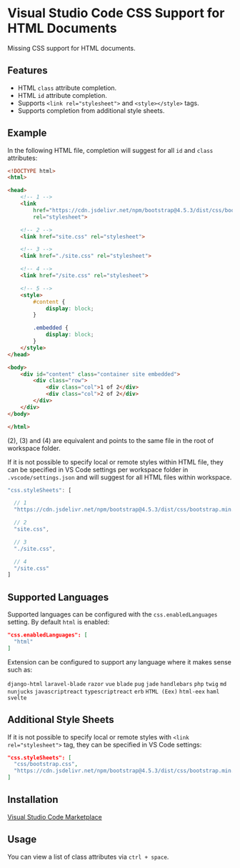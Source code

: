 # Visual Studio Code CSS Support for HTML Documents

Missing CSS support for HTML documents.

## Features

- HTML `class` attribute completion.
- HTML `id` attribute completion.
- Supports `<link rel="stylesheet">` and `<style></style>` tags.
- Supports completion from additional style sheets.

## Example

In the following HTML file, completion will suggest for all `id` and `class` attributes:

```html
<!DOCTYPE html>
<html>

<head>
    <!-- 1 -->
    <link
        href="https://cdn.jsdelivr.net/npm/bootstrap@4.5.3/dist/css/bootstrap.min.css"
        rel="stylesheet">

    <!-- 2 -->
    <link href="site.css" rel="stylesheet">

    <!-- 3 -->
    <link href="./site.css" rel="stylesheet">

    <!-- 4 -->
    <link href="/site.css" rel="stylesheet">

    <!-- 5 -->
    <style>
        #content {
            display: block;
        }

        .embedded {
            display: block;
        }
    </style>
</head>

<body>
    <div id="content" class="container site embedded">
        <div class="row">
            <div class="col">1 of 2</div>
            <div class="col">2 of 2</div>
        </div>
    </div>
</body>

</html>
```
(2), (3) and (4) are equivalent and points to the same file in the root of workspace folder.

If it is not possible to specify local or remote styles within HTML file, they can be specified in VS Code settings per workspace folder in `.vscode/settings.json` and will suggest for all HTML files within workspace.

```js
"css.styleSheets": [

  // 1
  "https://cdn.jsdelivr.net/npm/bootstrap@4.5.3/dist/css/bootstrap.min.css",

  // 2
  "site.css",

  // 3
  "./site.css",

  // 4
  "/site.css"
]
```

## Supported Languages

Supported languages can be configured with the `css.enabledLanguages` setting. By default 
`html` is enabled:

```json
"css.enabledLanguages": [
  "html"
]
```

Extension can be configured to support any language where it makes sense such as:

`django-html` `laravel-blade` `razor` `vue` `blade` `pug` `jade` `handlebars` `php` `twig` 
`md` `nunjucks` `javascriptreact` `typescriptreact` `erb` `HTML (Eex)` `html-eex` `haml` `svelte`

## Additional Style Sheets

If it is not possible to specify local or remote styles with `<link rel="stylesheet">` tag, they can be specified in VS Code settings:

```json
"css.styleSheets": [
  "css/bootstrap.css",
  "https://cdn.jsdelivr.net/npm/bootstrap@4.5.3/dist/css/bootstrap.min.css"
]
```

## Installation

[Visual Studio Code Marketplace](https://marketplace.visualstudio.com/items?itemName=ecmel.vscode-html-css)

## Usage

You can view a list of class attributes via `ctrl + space`.
